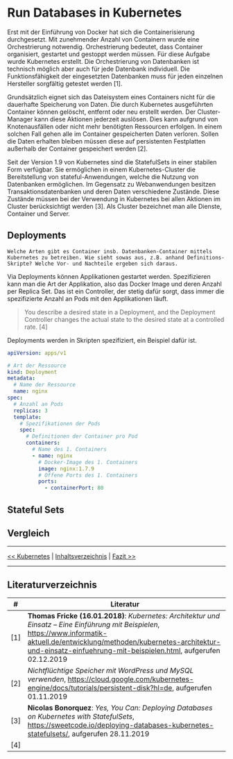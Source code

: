 # Run Databases in Kubernetes

Erst mit der Einführung von Docker hat sich die Containerisierung durchgesetzt. Mit zunehmender Anzahl von Containern wurde eine Orchestrierung notwendig. Orchestrierung bedeutet, dass Container organisiert, gestartet und gestoppt werden müssen. Für diese Aufgabe wurde Kubernetes erstellt. Die Orchestrierung von Datenbanken ist technisch möglich aber auch für jede Datenbank individuell. Die Funktionsfähigkeit der eingesetzten Datenbanken muss für jeden einzelnen Hersteller sorgfältig getestet werden [1].

Grundsätzlich eignet sich das Dateisystem eines Containers nicht für die dauerhafte Speicherung von Daten. Die durch Kubernetes ausgeführten Container können gelöscht, entfernt oder neu erstellt werden. Der Cluster-Manager kann diese Aktionen jederzeit auslösen. Dies kann aufgrund von Knotenausfällen oder nicht mehr benötigten Ressourcen erfolgen. In einem solchen Fall gehen alle im Container gespeicherten Daten verloren. Sollen die Daten erhalten bleiben müssen diese auf persistenten Festplatten außerhalb der Container gespeichert werden [2].

Seit der Version 1.9 von Kubernetes sind die StatefulSets in einer stabilen Form verfügbar. Sie ermöglichen in einem Kubernetes-Cluster die Bereitstellung von stateful-Anwendungen, welche die Nutzung von Datenbanken ermöglichen. Im Gegensatz zu Webanwendungen besitzen Transaktionsdatenbanken und deren Daten verschiedene Zustände. Diese Zustände müssen bei der Verwendung in Kubernetes bei allen Aktionen im Cluster berücksichtigt werden [3]. Als Cluster bezeichnet man alle Dienste, Container und Server.

## Deployments

```
Welche Arten gibt es Container insb. Datenbanken-Container mittels Kubernetes zu betreiben. Wie sieht sowas aus, z.B. anhand Definitions-Skripte? Welche Vor- und Nachteile ergeben sich daraus.
```

Via Deployments können Applikationen gestartet werden. Spezifizieren kann man die Art der Applikation, also das Docker Image und deren Anzahl per Replica Set. Das ist ein Controller, der stetig dafür sorgt, dass immer die spezifizierte Anzahl an Pods mit den Applikationen läuft.

> You describe a desired state in a Deployment, and the Deployment Controller
> changes the actual state to the desired state at a controlled rate. [4]

Deployments werden in Skripten spezifiziert, ein Beispiel dafür ist.

```yml
apiVersion: apps/v1

# Art der Ressource
kind: Deployment
metadata:
  # Name der Ressource
  name: nginx
spec:
  # Anzahl an Pods
  replicas: 3
  template:
    # Spezifikationen der Pods
    spec:
      # Definitionen der Container pro Pod
      containers:
        # Name des 1. Containers
        - name: nginx
          # Docker-Image des 1. Containers
          image: nginx:1.7.9
          # Offene Ports des 1. Containers
          ports:
            - containerPort: 80
```

## Stateful Sets

## Vergleich

---

[<< Kubernetes](3_k8s.md) | [Inhaltsverzeichnis](inhaltsverzeichnis.md) | [Fazit >>](5_fazit.md)

---

## Literaturverzeichnis

| #   | Literatur                                                                                                                                                                                                                                                |
| --- | -------------------------------------------------------------------------------------------------------------------------------------------------------------------------------------------------------------------------------------------------------- |
| [1] | **Thomas Fricke (16.01.2018)**: _Kubernetes: Architektur und Einsatz – Eine Einführung mit Beispielen_, https://www.informatik-aktuell.de/entwicklung/methoden/kubernetes-architektur-und-einsatz-einfuehrung-mit-beispielen.html, aufgerufen 02.12.2019 |
| [2] | _Nichtflüchtige Speicher mit WordPress und MySQL verwenden_, https://cloud.google.com/kubernetes-engine/docs/tutorials/persistent-disk?hl=de, aufgerufen 01.11.2019                                                                                      |
| [3] | **Nicolas Bonorquez**: _Yes, You Can: Deploying Databases on Kubernetes with StatefulSets_, https://sweetcode.io/deploying-databases-kubernetes-statefulsets/, aufgerufen 28.11.2019                                                                     |
| [4] |                                                                                                                                                                                                                                                          |
